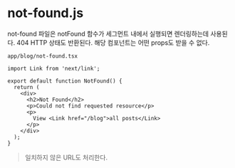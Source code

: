 # not-found.js

not-found 파일은 notFound 함수가 세그먼트 내에서 실행되면 렌더링하는데 사용된다. 404 HTTP 상태도 반환된다. 해당 컴포넌트는 어떤 props도 받을 수 없다.

`app/blog/not-found.tsx`

```tsx
import Link from 'next/link';
 
export default function NotFound() {
  return (
    <div>
      <h2>Not Found</h2>
      <p>Could not find requested resource</p>
      <p>
        View <Link href="/blog">all posts</Link>
      </p>
    </div>
  );
}
```

> 일치하지 않은 URL도 처리한다.